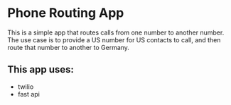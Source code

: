 # Phone Routing App

This is a simple app that routes calls from one number to another number.
The use case is to provide a US number for US contacts to call, and then route that number to another to Germany.

## This app uses:
- twilio
- fast api
